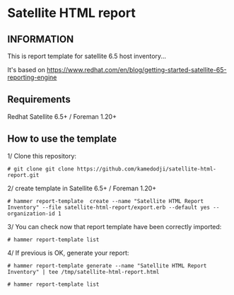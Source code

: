 Satellite HTML report
=====================

INFORMATION
-----------

This is report template for satellite 6.5 host inventory...

It's based on https://www.redhat.com/en/blog/getting-started-satellite-65-reporting-engine

Requirements
------------

Redhat Satellite 6.5+ / Foreman 1.20+


How to use the template
------------------------

1/ Clone this repository:

    # git clone git clone https://github.com/kamedodji/satellite-html-report.git

2/ create template in Satellite 6.5+ / Foreman 1.20+

    # hammer report-template  create --name "Satellite HTML Report Inventory" --file satellite-html-report/export.erb --default yes --organization-id 1

3/ You can check now that report template have been correctly imported:

    # hammer report-template list

4/ If previous is OK, generate your report:

    # hammer report-template generate --name "Satellite HTML Report Inventory" | tee /tmp/satellite-html-report.html

    # hammer report-template list
